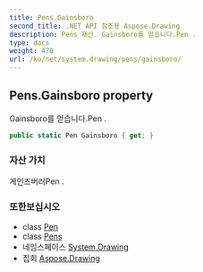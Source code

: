 ```yaml
---
title: Pens.Gainsboro
second_title: .NET API 참조용 Aspose.Drawing
description: Pens 재산. Gainsboro를 얻습니다.Pen .
type: docs
weight: 470
url: /ko/net/system.drawing/pens/gainsboro/
---
```

## Pens.Gainsboro property

Gainsboro를 얻습니다.Pen .

```csharp
public static Pen Gainsboro { get; }
```

### 자산 가치

게인즈버러Pen .

### 또한보십시오

* class [Pen](../../pen/)
* class [Pens](../)
* 네임스페이스 [System.Drawing](../../pens/)
* 집회 [Aspose.Drawing](../../../)


